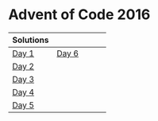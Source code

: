 # Advent of Code 2016

| Solutions | | | | |
| :--- | :--- | :--- | :--- | :--- |
| [Day 1](day1) | [Day 6](day6) | | | |
| [Day 2](day2) | | | | |
| [Day 3](day3) | | | | |
| [Day 4](day4) | | | | |
| [Day 5](day5) | | | | |